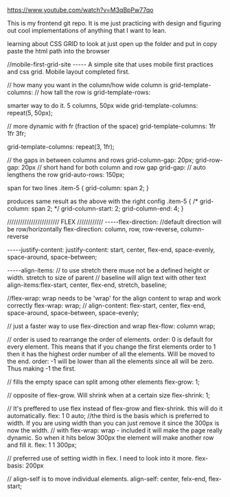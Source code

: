 https://www.youtube.com/watch?v=M3qBpPw77qo

This is my frontend git repo. It is me just practicing with design and figuring out cool implementations of anything that I want to lean.

learning about CSS GRID
to look at just open up the folder and put in copy paste the html path into the browser

//mobile-first-grid-site  ----- A simple site that uses mobile first practices and css grid. Mobile layout completed first.

// how many you want in the column/how wide column is
grid-template-columns:
// how tall the row is
grid-template-rows:

smarter way to do it. 5 columns, 50px wide
grid-template-columns: repeat(5, 50px);

// more dynamic with fr (fraction of the space)
grid-template-columns: 1fr 1fr  3fr;

grid-template-columns: repeat(3, 1fr);


// the gaps in between columns and rows
grid-column-gap: 20px;
grid-row-gap: 20px
// short hand for both column and row gap
grid-gap:
// auto lengthens the row
grid-auto-rows: 150px;

span for two lines
.item-5 {
  grid-column: span 2;
}

produces same result as the above with the right config
.item-5 {
  /* grid-column: span 2; */
  grid-column-start: 2;
  grid-column-end: 4;
}


//////////////////////// FLEX ////////////
  -----flex-direction:
  //default direction will be row/horizontally
  flex-direction: column, row, row-reverse, column-reverse
  
  -----justify-content:
  justify-content: start, center, flex-end, space-evenly, space-around, space-between;

  -----align-items:
  // to use stretch there muse not be a defined height or width. stretch to size of parent
  // baseline will align text with other text
  align-items:flex-start, center, flex-end, stretch, baseline;


  //flex-wrap: wrap needs to be 'wrap' for the align content to wrap and work correctly
  flex-wrap: wrap;
  // align-content: flex-start, center, flex-end, space-around, space-between, space-evenly;
  
  // just a faster way to use flex-direction and wrap
  flex-flow: column wrap;

  // order is used to rearrange the order of elements. 
  order: 0 is default for every element. This means that if you change the first elements order to 1 then it has the highest order number of all the elements. Will be moved to the end.
  order: -1 will be lower than all the elements since all will be zero. Thus making -1 the first.

  // fills the empty space can split among other elements
  flex-grow: 1;

  // opposite of flex-grow. Will shrink when at a certain size
  flex-shrink: 1;

  // It's preffered to use flex instead of flex-grow and flex-shrink. this will do it automatically.
  flex: 1 0 auto;
  //the third is the basis which is preferred to width. If you are using width than you can just remove it since the 300px is now the width.
  // with flex-wrap: wrap - included it will make the page really dynamic. So when it hits below 300px the element will make another row and fill it.
  flex: 1 1 300px;
    
  // preferred use of setting width in flex. I need to look into it more.
  flex-basis: 200px

  // align-self is to move individual elements. 
  align-self: center, felx-end, flex-start;
